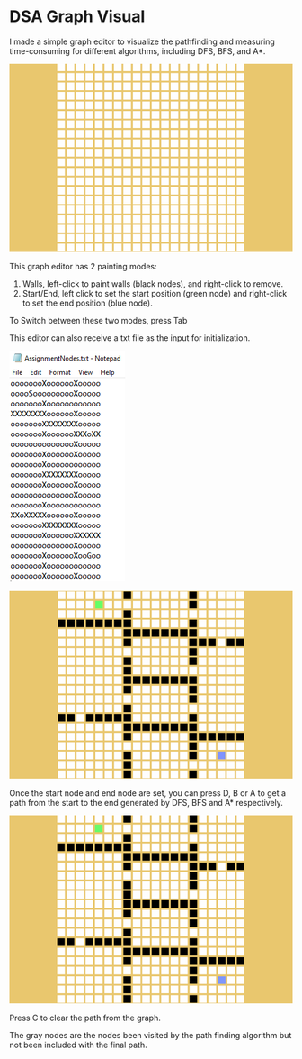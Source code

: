 # DSA Graph Visual

I made a simple graph editor to visualize the pathfinding and measuring time-consuming for different algorithms, including DFS, BFS, and A*.

![GraphExample.gif](README/GraphExample.gif)

This graph editor has 2 painting modes:

1. Walls, left-click to paint walls (black nodes), and right-click to remove.
2. Start/End, left click to set the start position (green node) and right-click to set the end position (blue node).

To Switch between these two modes, press Tab

This editor can also receive a txt file as the input for initialization.

![Untitled](README/Untitled.png)

![Untitled](README/Untitled%201.png)

Once the start node and end node are set, you can press D, B or A to get a path from the start to the end generated by DFS, BFS and A* respectively. 

![PathFindingExample.gif](README/PathFindingExample.gif)

Press C to clear the path from the graph.

The gray nodes are the nodes been visited by the path finding algorithm but not been included with the final path.